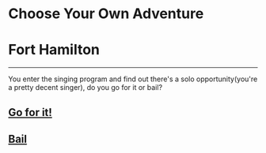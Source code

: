 # Choose Your Own Adventure
# Fort Hamilton
---
You enter the singing program and find out there's a solo opportunity(you're a pretty decent singer), do you go for it or bail?

## [Go for it!](solo-take.md)
## [Bail](solo-bail.md)